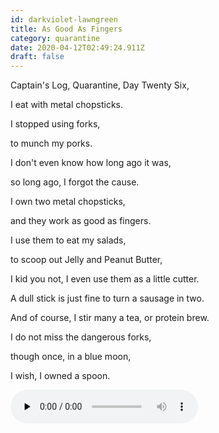 ```yaml
---
id: darkviolet-lawngreen
title: As Good As Fingers
category: quarantine
date: 2020-04-12T02:49:24.911Z
draft: false
---
```


Captain's Log, Quarantine, Day Twenty Six,

I eat with metal chopsticks.

I stopped using forks,

to munch my porks.

I don't even know how long ago it was,

so long ago, I forgot the cause.

I own two metal chopsticks,

and they work as good as fingers.

I use them to eat my salads,

to scoop out Jelly and Peanut Butter,

I kid you not, I even use them as a little cutter.

A dull stick is just fine to turn a sausage in two.

And of course, I stir many a tea, or protein brew.

I do not miss the dangerous forks,

though once, in a blue moon,

I wish, I owned a spoon.

<audio controls="" preload="none" class="rounded"><source src="poems/day26.mp3" type="audio/mpeg"></audio>